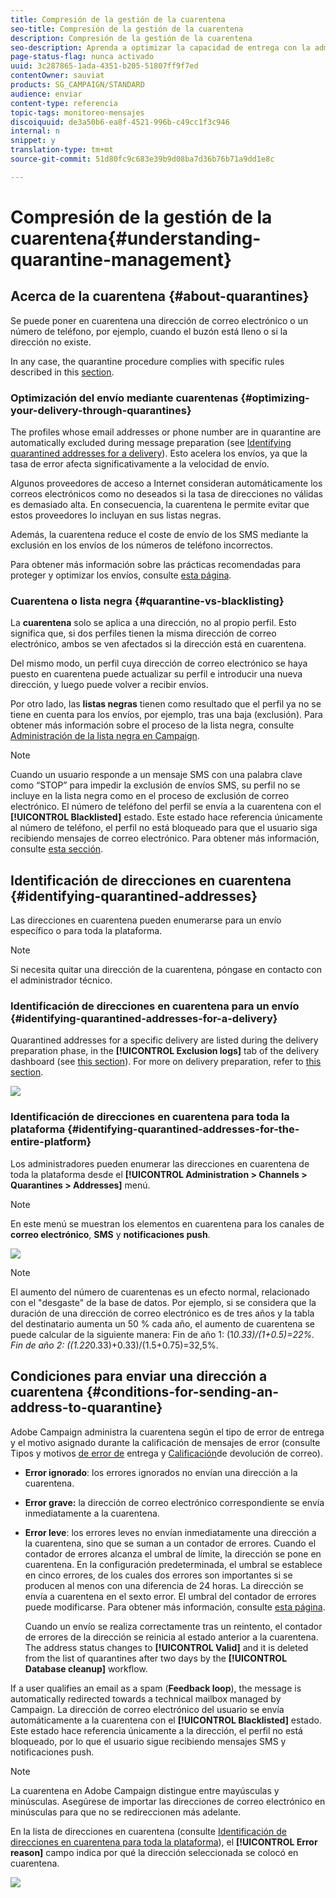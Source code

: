 ```yaml
---
title: Compresión de la gestión de la cuarentena
seo-title: Compresión de la gestión de la cuarentena
description: Compresión de la gestión de la cuarentena
seo-description: Aprenda a optimizar la capacidad de entrega con la administración de cuarentena.
page-status-flag: nunca activado
uuid: 3c287865-1ada-4351-b205-51807ff9f7ed
contentOwner: sauviat
products: SG_CAMPAIGN/STANDARD
audience: enviar
content-type: referencia
topic-tags: monitoreo-mensajes
discoiquuid: de3a50b6-ea8f-4521-996b-c49cc1f3c946
internal: n
snippet: y
translation-type: tm+mt
source-git-commit: 51d80fc9c683e39b9d08ba7d36b76b71a9dd1e8c

---
```



# Compresión de la gestión de la cuarentena{#understanding-quarantine-management}

## Acerca de la cuarentena {#about-quarantines}

Se puede poner en cuarentena una dirección de correo electrónico o un número de teléfono, por ejemplo, cuando el buzón está lleno o si la dirección no existe.

In any case, the quarantine procedure complies with specific rules described in this [section](#conditions-for-sending-an-address-to-quarantine).

### Optimización del envío mediante cuarentenas {#optimizing-your-delivery-through-quarantines}

The profiles whose email addresses or phone number are in quarantine are automatically excluded during message preparation (see [Identifying quarantined addresses for a delivery](#identifying-quarantined-addresses-for-a-delivery)). Esto acelera los envíos, ya que la tasa de error afecta significativamente a la velocidad de envío.

Algunos proveedores de acceso a Internet consideran automáticamente los correos electrónicos como no deseados si la tasa de direcciones no válidas es demasiado alta. En consecuencia, la cuarentena le permite evitar que estos proveedores lo incluyan en sus listas negras.

Además, la cuarentena reduce el coste de envío de los SMS mediante la exclusión en los envíos de los números de teléfono incorrectos.

Para obtener más información sobre las prácticas recomendadas para proteger y optimizar los envíos, consulte [esta página](https://docs.campaign.adobe.com/doc/standard/getting_started/en/ACS_DeliveryBestPractices.html).

### Cuarentena o lista negra {#quarantine-vs-blacklisting}

La **cuarentena** solo se aplica a una dirección, no al propio perfil. Esto significa que, si dos perfiles tienen la misma dirección de correo electrónico, ambos se ven afectados si la dirección está en cuarentena.

Del mismo modo, un perfil cuya dirección de correo electrónico se haya puesto en cuarentena puede actualizar su perfil e introducir una nueva dirección, y luego puede volver a recibir envíos.

Por otro lado, las **listas negras** tienen como resultado que el perfil ya no se tiene en cuenta para los envíos, por ejemplo, tras una baja (exclusión). Para obtener más información sobre el proceso de la lista negra, consulte [Administración de la lista negra en Campaign](../../audiences/using/about-opt-in-and-opt-out-in-campaign.md).

>[!NOTE]
>
>Cuando un usuario responde a un mensaje SMS con una palabra clave como “STOP” para impedir la exclusión de envíos SMS, su perfil no se incluye en la lista negra como en el proceso de exclusión de correo electrónico. El número de teléfono del perfil se envía a la cuarentena con el **[!UICONTROL Blacklisted]** estado. Este estado hace referencia únicamente al número de teléfono, el perfil no está bloqueado para que el usuario siga recibiendo mensajes de correo electrónico. Para obtener más información, consulte [esta sección](../../channels/using/managing-incoming-sms.md#managing-stop-sms).

## Identificación de direcciones en cuarentena {#identifying-quarantined-addresses}

Las direcciones en cuarentena pueden enumerarse para un envío específico o para toda la plataforma.

>[!NOTE]
>
>Si necesita quitar una dirección de la cuarentena, póngase en contacto con el administrador técnico.

### Identificación de direcciones en cuarentena para un envío {#identifying-quarantined-addresses-for-a-delivery}

Quarantined addresses for a specific delivery are listed during the delivery preparation phase, in the **[!UICONTROL Exclusion logs]** tab of the delivery dashboard (see [this section](../../sending/using/monitoring-a-delivery.md#exclusion-logs)). For more on delivery preparation, refer to [this section](../../sending/using/preparing-the-send.md).

![](assets/exclusion_logs.png)

### Identificación de direcciones en cuarentena para toda la plataforma {#identifying-quarantined-addresses-for-the-entire-platform}

Los administradores pueden enumerar las direcciones en cuarentena de toda la plataforma desde el **[!UICONTROL Administration > Channels > Quarantines > Addresses]** menú.

>[!NOTE]
>
>En este menú se muestran los elementos en cuarentena para los canales de **correo electrónico**, **SMS** y **notificaciones push**.

![](assets/quarantines1.png)

>[!NOTE]
>
>El aumento del número de cuarentenas es un efecto normal, relacionado con el "desgaste" de la base de datos. Por ejemplo, si se considera que la duración de una dirección de correo electrónico es de tres años y la tabla del destinatario aumenta un 50 % cada año, el aumento de cuarentena se puede calcular de la siguiente manera: Fin de año 1: (1*0.33)/(1+0.5)=22%. Fin de año 2: ((1.22*0.33)+0.33)/(1.5+0.75)=32,5%.

## Condiciones para enviar una dirección a cuarentena {#conditions-for-sending-an-address-to-quarantine}

Adobe Campaign administra la cuarentena según el tipo de error de entrega y el motivo asignado durante la calificación de mensajes de error (consulte Tipos y motivos [de error de](../../sending/using/understanding-delivery-failures.md#delivery-failure-types-and-reasons) entrega y [Calificación](../../sending/using/understanding-delivery-failures.md#bounce-mail-qualification)de devolución de correo).

* **Error ignorado**: los errores ignorados no envían una dirección a la cuarentena.
* **Error grave:** la dirección de correo electrónico correspondiente se envía inmediatamente a la cuarentena.
* **Error leve**: los errores leves no envían inmediatamente una dirección a la cuarentena, sino que se suman a un contador de errores. Cuando el contador de errores alcanza el umbral de límite, la dirección se pone en cuarentena. En la configuración predeterminada, el umbral se establece en cinco errores, de los cuales dos errores son importantes si se producen al menos con una diferencia de 24 horas. La dirección se envía a cuarentena en el sexto error. El umbral del contador de errores puede modificarse. Para obtener más información, consulte [esta página](../../administration/using/configuring-email-channel.md#email-channel-parameters).

   Cuando un envío se realiza correctamente tras un reintento, el contador de errores de la dirección se reinicia al estado anterior a la cuarentena. The address status changes to **[!UICONTROL Valid]** and it is deleted from the list of quarantines after two days by the **[!UICONTROL Database cleanup]** workflow.

If a user qualifies an email as a spam (**Feedback loop**), the message is automatically redirected towards a technical mailbox managed by Campaign. La dirección de correo electrónico del usuario se envía automáticamente a la cuarentena con el **[!UICONTROL Blacklisted]** estado. Este estado hace referencia únicamente a la dirección, el perfil no está bloqueado, por lo que el usuario sigue recibiendo mensajes SMS y notificaciones push.

>[!NOTE]
La cuarentena en Adobe Campaign distingue entre mayúsculas y minúsculas. Asegúrese de importar las direcciones de correo electrónico en minúsculas para que no se redireccionen más adelante.

En la lista de direcciones en cuarentena (consulte [Identificación de direcciones en cuarentena para toda la plataforma](#identifying-quarantined-addresses-for-the-entire-platform)), el **[!UICONTROL Error reason]** campo indica por qué la dirección seleccionada se colocó en cuarentena.

![](assets/quarantines2.png)

